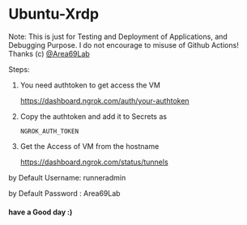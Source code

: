 # Ubuntu-Xrdp

Note: This is just for Testing and Deployment of Applications, and Debugging Purpose. I do not encourage to misuse of Github Actions! Thanks (c) [@Area69Lab](https://t.me/Area69Lab)

Steps: 

1. You need authtoken to get access the VM

   https://dashboard.ngrok.com/auth/your-authtoken

2. Copy the authtoken and add it to Secrets as

   `NGROK_AUTH_TOKEN`

3. Get the Access of VM from the hostname

   https://dashboard.ngrok.com/status/tunnels

by Default Username: runneradmin

by Default Password : Area69Lab

#### have a Good day :)
